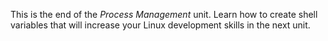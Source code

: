 This is the end of the _Process Management_ unit. Learn how to create shell variables that will increase your Linux development skills in the next unit.